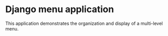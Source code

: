 # Django menu application

This application demonstrates the organization and display 
of a multi-level menu.
